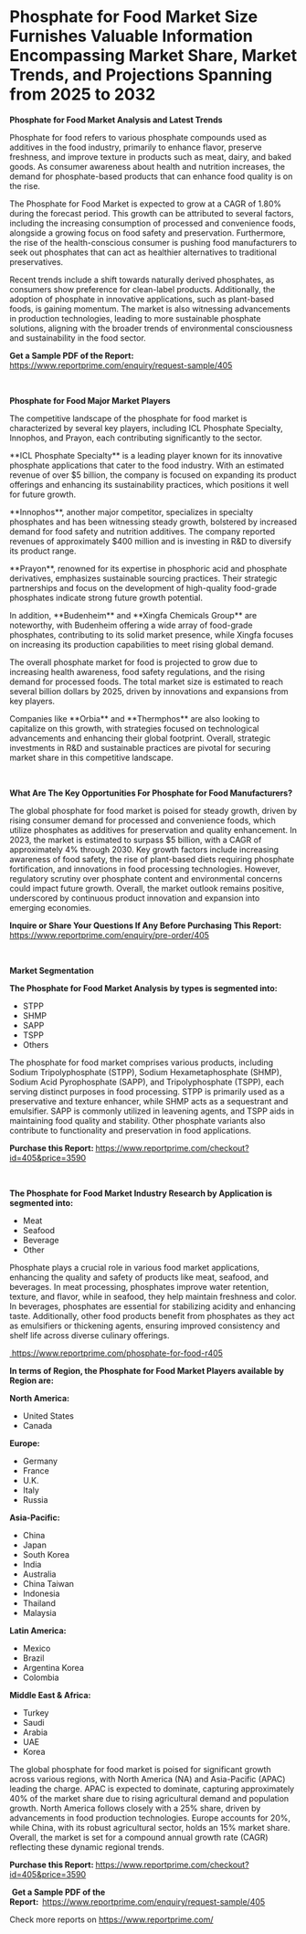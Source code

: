 <p><h1>Phosphate for Food Market Size Furnishes Valuable Information Encompassing Market Share, Market Trends, and Projections Spanning from 2025 to 2032</h1></p><p><strong>Phosphate for Food Market Analysis and Latest Trends</strong></p>
<p><p>Phosphate for food refers to various phosphate compounds used as additives in the food industry, primarily to enhance flavor, preserve freshness, and improve texture in products such as meat, dairy, and baked goods. As consumer awareness about health and nutrition increases, the demand for phosphate-based products that can enhance food quality is on the rise.</p><p>The Phosphate for Food Market is expected to grow at a CAGR of 1.80% during the forecast period. This growth can be attributed to several factors, including the increasing consumption of processed and convenience foods, alongside a growing focus on food safety and preservation. Furthermore, the rise of the health-conscious consumer is pushing food manufacturers to seek out phosphates that can act as healthier alternatives to traditional preservatives.</p><p>Recent trends include a shift towards naturally derived phosphates, as consumers show preference for clean-label products. Additionally, the adoption of phosphate in innovative applications, such as plant-based foods, is gaining momentum. The market is also witnessing advancements in production technologies, leading to more sustainable phosphate solutions, aligning with the broader trends of environmental consciousness and sustainability in the food sector.</p></p>
<p><strong>Get a Sample PDF of the Report:&nbsp;</strong> <a href="https://www.reportprime.com/enquiry/request-sample/405?utm_campaign=2097&utm_medium=2&utm_source=Github&utm_content=ia&utm_term=18032025&utm_id=phosphate-for-food">https://www.reportprime.com/enquiry/request-sample/405</a></p>
<p>&nbsp;</p>
<p><strong>Phosphate for Food Major Market Players</strong></p>
<p><p>The competitive landscape of the phosphate for food market is characterized by several key players, including ICL Phosphate Specialty, Innophos, and Prayon, each contributing significantly to the sector. </p><p>**ICL Phosphate Specialty** is a leading player known for its innovative phosphate applications that cater to the food industry. With an estimated revenue of over $5 billion, the company is focused on expanding its product offerings and enhancing its sustainability practices, which positions it well for future growth.</p><p>**Innophos**, another major competitor, specializes in specialty phosphates and has been witnessing steady growth, bolstered by increased demand for food safety and nutrition additives. The company reported revenues of approximately $400 million and is investing in R&D to diversify its product range.</p><p>**Prayon**, renowned for its expertise in phosphoric acid and phosphate derivatives, emphasizes sustainable sourcing practices. Their strategic partnerships and focus on the development of high-quality food-grade phosphates indicate strong future growth potential.</p><p>In addition, **Budenheim** and **Xingfa Chemicals Group** are noteworthy, with Budenheim offering a wide array of food-grade phosphates, contributing to its solid market presence, while Xingfa focuses on increasing its production capabilities to meet rising global demand.</p><p>The overall phosphate market for food is projected to grow due to increasing health awareness, food safety regulations, and the rising demand for processed foods. The total market size is estimated to reach several billion dollars by 2025, driven by innovations and expansions from key players.</p><p>Companies like **Orbia** and **Thermphos** are also looking to capitalize on this growth, with strategies focused on technological advancements and enhancing their global footprint. Overall, strategic investments in R&D and sustainable practices are pivotal for securing market share in this competitive landscape.</p></p>
<p>&nbsp;</p>
<p><strong>What Are The Key Opportunities For Phosphate for Food Manufacturers?</strong></p>
<p><p>The global phosphate for food market is poised for steady growth, driven by rising consumer demand for processed and convenience foods, which utilize phosphates as additives for preservation and quality enhancement. In 2023, the market is estimated to surpass $5 billion, with a CAGR of approximately 4% through 2030. Key growth factors include increasing awareness of food safety, the rise of plant-based diets requiring phosphate fortification, and innovations in food processing technologies. However, regulatory scrutiny over phosphate content and environmental concerns could impact future growth. Overall, the market outlook remains positive, underscored by continuous product innovation and expansion into emerging economies.</p></p>
<p><strong>Inquire or Share Your Questions If Any Before Purchasing This Report:</strong> <a href="https://www.reportprime.com/enquiry/pre-order/405?utm_campaign=2097&utm_medium=2&utm_source=Github&utm_content=ia&utm_term=18032025&utm_id=phosphate-for-food">https://www.reportprime.com/enquiry/pre-order/405</a></p>
<p>&nbsp;</p>
<p><strong>Market Segmentation</strong></p>
<p><strong>The Phosphate for Food Market Analysis by types is segmented into:</strong></p>
<p><ul><li>STPP</li><li>SHMP</li><li>SAPP</li><li>TSPP</li><li>Others</li></ul></p>
<p><p>The phosphate for food market comprises various products, including Sodium Tripolyphosphate (STPP), Sodium Hexametaphosphate (SHMP), Sodium Acid Pyrophosphate (SAPP), and Tripolyphosphate (TSPP), each serving distinct purposes in food processing. STPP is primarily used as a preservative and texture enhancer, while SHMP acts as a sequestrant and emulsifier. SAPP is commonly utilized in leavening agents, and TSPP aids in maintaining food quality and stability. Other phosphate variants also contribute to functionality and preservation in food applications.</p></p>
<p><strong>Purchase this Report:&nbsp;</strong><a href="https://www.reportprime.com/checkout?id=405&price=3590&utm_campaign=2097&utm_medium=2&utm_source=Github&utm_content=ia&utm_term=18032025&utm_id=phosphate-for-food">https://www.reportprime.com/checkout?id=405&price=3590</a></p>
<p>&nbsp;</p>
<p><strong>The Phosphate for Food Market Industry Research by Application is segmented into:</strong></p>
<p><ul><li>Meat</li><li>Seafood</li><li>Beverage</li><li>Other</li></ul></p>
<p><p>Phosphate plays a crucial role in various food market applications, enhancing the quality and safety of products like meat, seafood, and beverages. In meat processing, phosphates improve water retention, texture, and flavor, while in seafood, they help maintain freshness and color. In beverages, phosphates are essential for stabilizing acidity and enhancing taste. Additionally, other food products benefit from phosphates as they act as emulsifiers or thickening agents, ensuring improved consistency and shelf life across diverse culinary offerings.</p></p>
<p><a href="https://www.reportprime.com/phosphate-for-food-r405?utm_campaign=2097&utm_medium=2&utm_source=Github&utm_content=ia&utm_term=18032025&utm_id=phosphate-for-food">&nbsp;https://www.reportprime.com/phosphate-for-food-r405</a></p>
<p><strong>In terms of Region, the Phosphate for Food Market Players available by Region are:</strong></p>
<p>
    <p> <strong> North America: </strong>
        <ul>
            <li>United States</li>
            <li>Canada</li>
        </ul>
        </p> 
    <p> <strong> Europe: </strong>
        <ul>
            <li>Germany</li>
            <li>France</li>
            <li>U.K.</li>
            <li>Italy</li>
            <li>Russia</li>
        </ul>
        </p> 
    <p> <strong> Asia-Pacific: </strong>
        <ul>
            <li>China</li>
            <li>Japan</li>
            <li>South Korea</li>
            <li>India</li>
            <li>Australia</li>
            <li>China Taiwan</li>
            <li>Indonesia</li>
            <li>Thailand</li>
            <li>Malaysia</li>
        </ul>
        </p> 
    <p> <strong> Latin America: </strong>
        <ul>
            <li>Mexico</li>
            <li>Brazil</li>
            <li>Argentina Korea</li>
            <li>Colombia</li>
        </ul>
        </p> 
    <p> <strong> Middle East & Africa: </strong>
        <ul>
            <li>Turkey</li>
            <li>Saudi</li>
            <li>Arabia</li>
            <li>UAE</li>
            <li>Korea</li>
        </ul>
    </p>
    </p>
<p><p>The global phosphate for food market is poised for significant growth across various regions, with North America (NA) and Asia-Pacific (APAC) leading the charge. APAC is expected to dominate, capturing approximately 40% of the market share due to rising agricultural demand and population growth. North America follows closely with a 25% share, driven by advancements in food production technologies. Europe accounts for 20%, while China, with its robust agricultural sector, holds an 15% market share. Overall, the market is set for a compound annual growth rate (CAGR) reflecting these dynamic regional trends.</p></p>
<p><strong>Purchase this Report: </strong><a href="https://www.reportprime.com/checkout?id=405&price=3590&utm_campaign=2097&utm_medium=2&utm_source=Github&utm_content=ia&utm_term=18032025&utm_id=phosphate-for-food">https://www.reportprime.com/checkout?id=405&price=3590</a></p>
<p>&nbsp;<strong>Get a Sample PDF of the Report:&nbsp;&nbsp;</strong><a href="https://www.reportprime.com/enquiry/request-sample/405?utm_campaign=2097&utm_medium=2&utm_source=Github&utm_content=ia&utm_term=18032025&utm_id=phosphate-for-food">https://www.reportprime.com/enquiry/request-sample/405</a></p>
<p><strong></strong></p>
<p>Check more reports on <a href="https://www.reportprime.com/?utm_campaign=2097&utm_medium=2&utm_source=Github&utm_content=ia&utm_term=18032025&utm_id=phosphate-for-food">https://www.reportprime.com/</a></p>